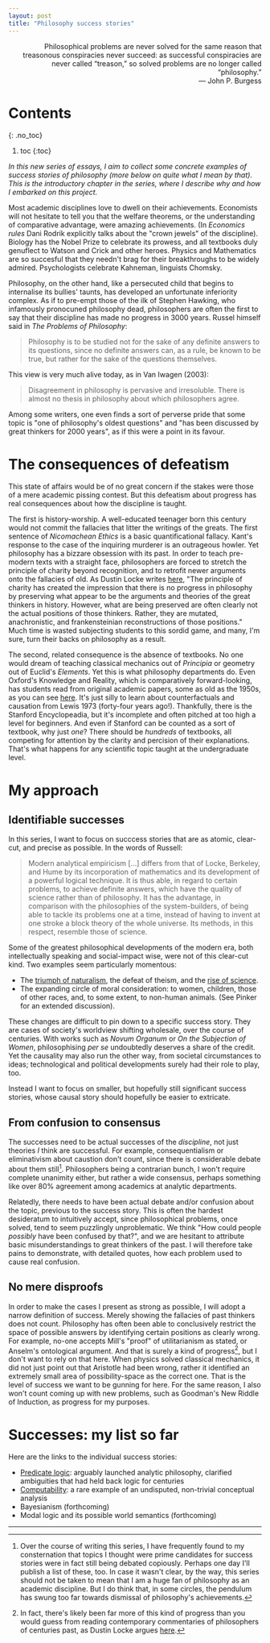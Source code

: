 ```yaml
---
layout: post
title: "Philosophy success stories"
---
```


<p style="text-align:right;">
Philosophical problems are never solved for the same reason that treasonous conspiracies never succeed: as successful conspiracies are never called “treason,” so solved problems are no longer called “philosophy.”  <br>
— John P. Burgess
</p>

# Contents
{: .no_toc}
1. toc
{:toc} 


*In this new series of essays, I aim to collect some concrete examples of success stories of philosophy (more below on quite what I mean by that). This is the introductory chapter in the series, where I describe why and how I embarked on this project.* 

Most academic disciplines love to dwell on their achievements. Economists will not hesitate to tell you that the welfare theorems, or the understanding of comparative advantage, were amazing achievements. (In *Economics rules* Dani Rodrik explicitly talks about the "crown jewels" of the discipline). Biology has the Nobel Prize to celebrate its prowess, and all textbooks duly genuflect to Watson and Crick and other heroes. Physics and Mathematics are so succesful that they needn't brag for their breakthroughs to be widely admired. Psychologists celebrate Kahneman, linguists Chomsky.

Philosophy, on the other hand, like a persecuted child that begins to internalise its bullies' taunts, has developed an unfortunate inferiority complex. As if to pre-empt those of the ilk of Stephen Hawking, who infamously pronocuned philosophy dead, philosophers are often the first to say that their discipline has made no progress in 3000 years. Russel himself said in *The Problems of Philosophy*:

> Philosophy is to be studied not for the sake of any definite answers to its questions, since no definite answers can, as a rule, be known to be true, but rather for the sake of the questions themselves.

This view is very much alive today, as in Van Iwagen (2003):

> Disagreement in philosophy is pervasive and irresoluble. There is almost no thesis in
> philosophy about which philosophers agree.

Among some writers, one even finds a sort of perverse pride that some topic is "one of philosophy's oldest questions" and "has been discussed by great thinkers for 2000 years", as if this were a point in its favour.

# The consequences of defeatism

This state of affairs would be of no great concern if the stakes were those of a mere academic pissing contest. But this defeatism about progress has real consequences about how the discipline is taught. 

The first is history-worship. A well-educated teenager born this century would not commit the fallacies that litter the writings of the greats. The first sentence of *Nicomachean Ethics* is a basic quantificational fallacy. Kant's response to the case of the inquiring murderer is an outrageous howler. Yet philosophy has a bizzare obsession with its past. In order to teach pre-modern texts with a straight face, philosophers are forced to stretch the principle of charity beyond recognition, and to retrofit newer arguments onto the fallacies of old. As Dustin Locke writes [here](http://web.archive.org/web/20060518005712/http://frozentexan.typepad.com/frozentexan/2004/10/interpretation_.html), "The principle of charity has created the impression that there is no progress in philosophy by preserving what appear to be the arguments and theories of the great thinkers in history. However, what are being preserved are often clearly not the actual positions of those thinkers. Rather, they are mutated, anachronistic, and frankensteinian reconstructions of those positions." Much time is wasted subjecting students to this sordid game, and many, I'm sure, turn their backs on philosophy as a result.

The second, related consequence is the absence of textbooks. No one would dream of teaching classical mechanics out of *Principia* or geometry out of Euclid's *Elements*. Yet this is what philosophy departments do. Even Oxford's Knowledge and Reality, which is comparatively forward-looking, has students read from original academic papers, some as old as the 1950s, as you can see [here](http://jonnymcintosh.com/syllabuses/102/). It's just silly to learn about counterfactuals and causation from Lewis 1973 (forty-four years ago!). Thankfully, there is the Stanford Encyclopeadia, but it's incomplete and often pitched at too high a level for beginners. And even if Stanford can be counted as a sort of textbook, why just *one*? There should be *hundreds* of textbooks, all competing for attention by the clarity and percision of their explanations. That's what happens for any scientific topic taught at the undergraduate level.

# My approach

## Identifiable successes

In this series, I want to focus on succcess stories that are as atomic, clear-cut, and precise as possible. In the words of Russell:

> Modern analytical empiricism [...] differs from that of Locke, Berkeley, and Hume by its incorporation of mathematics and its development of a powerful logical technique. It is thus able, in regard to certain problems, to achieve definite answers, which have the quality of science rather than of philosophy. It has the advantage, in comparison with the philosophies of the system-builders, of being able to tackle its problems one at a time, instead of having to invent at one stroke a block theory of the whole universe. Its methods, in this respect, resemble those of science.

Some of the greatest philosophical developments of the modern era, both intellectually speaking and social-impact wise, were not of this clear-cut kind. Two examples seem particularly momentous:

* The [triumph of naturalism](https://plato.stanford.edu/entries/naturalism/), the defeat of theism, and the [rise of science](https://en.wikipedia.org/wiki/Scientific_revolution).
* The expanding circle of moral consideration: to women, children, those of other races, and, to some extent, to non-human animals. (See Pinker for an extended discussion). 

These changes are difficult to pin down to a specific success story. They are cases of society's worldview shifting wholesale, over the course of centuries. With works such as _Novum Organum_ or _On the Subjection of Women_, philosophising _per se_ undoubtedly deserves a share of the credit. Yet the causality may also run the other way, from societal circumstances to ideas; technological and political developments surely had their role to play, too.

Instead I want to focus on smaller, but hopefully still significant success stories, whose causal story should hopefully be easier to extricate.

## From confusion to consensus

The successes need to be actual successes of the *discipline*, not just theories *I* think are successful. For example, consequentialism or eliminativism about caustion don't count, since there is considerable debate about them still[^course]. Philosophers being a contrarian bunch, I won't require complete unanimity either, but rather a wide consensus, perhaps something like over 80% agreement among academics at analytic departments.

[^course]: Over the course of writing this series, I have frequently found to my consternation that topics I thought were prime candidates for success stories were in fact still being debated copiously. Perhaps one day I'll publish a list of these, too. In case it wasn't clear, by the way, this series should not be taken to mean that I am a huge fan of philosophy as an academic discipline. But I do think that, in some circles, the pendulum has swung too far towards dismissal of philosophy's achievements.

Relatedly, there needs to have been actual debate and/or confusion about the topic, previous to the success story. This is often the hardest desideratum to intuitively accept, since philosophical problems, once solved, tend to seem puzzlingly unproblematic. We think "How could people *possibly* have been confused by that?", and we are hesitant to attribute basic misunderstandings to great thinkers of the past. I will therefore take pains to demonstrate, with detailed quotes, how each problem used to cause real confusion. 

## No mere disproofs

In order to make the cases I present as strong as possible, I will adopt a narrow definition of success. Merely showing the fallacies of past thinkers does not count. Philosophy has often been able to conclusively restrict the space of possible answers by identifying certain positions as clearly wrong. For example, no-one accepts Mill's "proof" of utilitarianism as stated, or Anselm's ontological argument. And that is surely a kind of progress[^charity], but I don't want to rely on that here. When physics solved classical mechanics, it did not just point out that Aristotle had been wrong, rather it identified an extremely small area of possibility-space as the correct one. That is the level of success we want to be gunning for here. For the same reason, I also won't count coming up with new problems, such as Goodman's New Riddle of Induction, as progress for my purposes.

[^charity]: In fact, there's likely been far more of this kind of progress than you would guess from reading contemporary commentaries of philosophers of centuries past, as Dustin Locke argues [here](http://web.archive.org/web/20060518005712/http://frozentexan.typepad.com/frozentexan/2004/10/interpretation_.html).

# Successes: my list so far

Here are the links to the individual success stories:

* [Predicate logic](\ps_predicate): arguably launched analytic philosophy, clarified ambiguities that had held back logic for centuries
* [Computability](\ps_computability): a rare example of an undisputed, non-trivial conceptual analysis
* Bayesianism (forthcoming)
* Modal logic and its possible world semantics (forthcoming)



<hr> <!-- <hr> to be added before footnotes-->